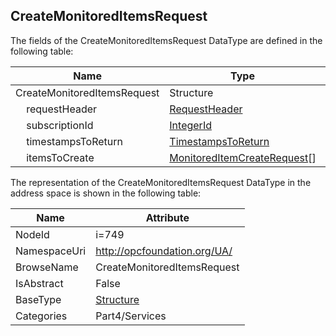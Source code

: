 <!-- datatype -->
## CreateMonitoredItemsRequest
  
<!-- end of description -->
The fields of the CreateMonitoredItemsRequest DataType are defined in the following table:  

|Name|Type|Description|
|---|---|---|
|CreateMonitoredItemsRequest|Structure||
|&nbsp;&nbsp;&nbsp;&nbsp;requestHeader|[RequestHeader](../../../Part4/Services/RequestHeader/readme.md)||
|&nbsp;&nbsp;&nbsp;&nbsp;subscriptionId|[IntegerId](../../../Part4/DataTypes/IntegerId/readme.md)||
|&nbsp;&nbsp;&nbsp;&nbsp;timestampsToReturn|[TimestampsToReturn](../../../Part4/Services/TimestampsToReturn/readme.md)||
|&nbsp;&nbsp;&nbsp;&nbsp;itemsToCreate|[MonitoredItemCreateRequest](../../../Part4/Services/MonitoredItemCreateRequest/readme.md)[]||

The representation of the CreateMonitoredItemsRequest DataType in the address space is shown in the following table:  

|Name|Attribute|
|---|---|
|NodeId|i=749|
|NamespaceUri|http://opcfoundation.org/UA/|
|BrowseName|CreateMonitoredItemsRequest|
|IsAbstract|False|
|BaseType|[Structure](../../../Part3/DataTypes/Structure/readme.md)|
|Categories|Part4/Services|

